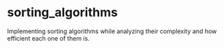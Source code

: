# sorting_algorithms
Implementing sorting algorithms while analyzing their complexity and how efficient each one of them is.
